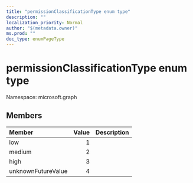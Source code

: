 ```yaml
---
title: "permissionClassificationType enum type"
description: ""
localization_priority: Normal
author: "$(metadata.owner)"
ms.prod: ""
doc_type: enumPageType
---
```


# permissionClassificationType enum type

Namespace: microsoft.graph

## Members

| Member             | Value | Description |
| :----------------- | ----: | :---------- |
| low                | 1     |             |
| medium             | 2     |             |
| high               | 3     |             |
| unknownFutureValue | 4     |             |
